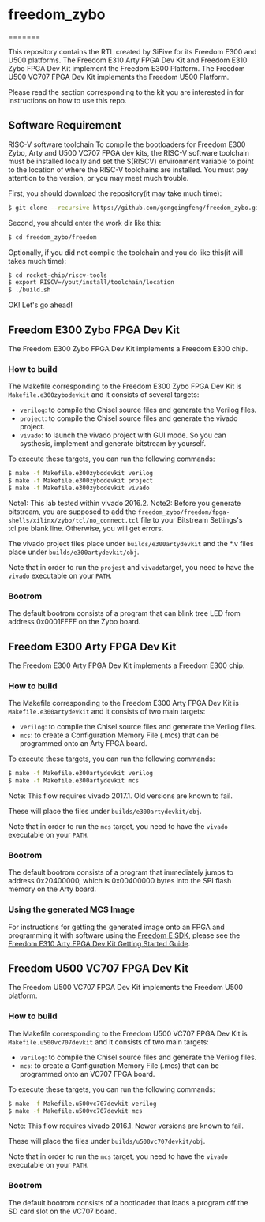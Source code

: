 # freedom_zybo
=======

This repository contains the RTL created by SiFive for its Freedom E300 and U500
platforms. The Freedom E310 Arty FPGA Dev Kit and Freedom E310 Zybo FPGA Dev Kit 
implement the Freedom E300 Platform. The Freedom U500 VC707 FPGA Dev Kit implements
the Freedom U500 Platform.

Please read the section corresponding to the kit you are interested in for
instructions on how to use this repo.

Software Requirement
--------------------
RISC-V software toolchain
To compile the bootloaders for  Freedom E300 Zybo, Arty and U500 VC707
FPGA dev kits, the RISC-V software toolchain must be installed locally and
set the $(RISCV) environment variable to point to the location of where the
RISC-V toolchains are installed. You must pay attention to the version, or 
you may meet much trouble.

First, you should download the repository(it may take much time):
```sh
$ git clone --recursive https://github.com/gongqingfeng/freedom_zybo.git
```

Second, you should enter the work dir like this:
```sh
$ cd freedom_zybo/freedom
```

Optionally, if you did not compile the toolchain and you do like this(it will takes much time):
```sh
$ cd rocket-chip/riscv-tools
$ export RISCV=/yout/install/toolchain/location
$ ./build.sh
```
OK! Let's go ahead!

Freedom E300 Zybo FPGA Dev Kit
------------------------------

The Freedom E300 Zybo FPGA Dev Kit implements a Freedom E300 chip.

### How to build

The Makefile corresponding to the Freedom E300 Zybo FPGA Dev Kit is
`Makefile.e300zybodevkit` and it consists of several targets:

- `verilog`: to compile the Chisel source files and generate the Verilog files.
- `project`: to compile the Chisel source files and generate the vivado project.
- `vivado`: to launch the vivado project with GUI mode. So you can systhesis, implement and generate bitstream by yourself.

To execute these targets, you can run the following commands:

```sh
$ make -f Makefile.e300zybodevkit verilog
$ make -f Makefile.e300zybodevkit project
$ make -f Makefile.e300zybodevkit vivado
```
Note1: This lab tested within vivado 2016.2.
Note2: Before you generate bitstream, you are supposed to add the `freedom_zybo/freedom/fpga-shells/xilinx/zybo/tcl/no_connect.tcl` file to your Bitstream Settings's tcl.pre blank line. Otherwise, you will get errors.

The vivado project files place under `builds/e300artydevkit` and the *.v files place under `builds/e300artydevkit/obj`.

Note that in order to run the `projest` and `vivado`target, you need to have the `vivado`
executable on your `PATH`.

### Bootrom

The default bootrom consists of a program that can blink tree LED from address 0x0001FFFF on the Zybo board.


Freedom E300 Arty FPGA Dev Kit
------------------------------

The Freedom E300 Arty FPGA Dev Kit implements a Freedom E300 chip.

### How to build

The Makefile corresponding to the Freedom E300 Arty FPGA Dev Kit is
`Makefile.e300artydevkit` and it consists of two main targets:

- `verilog`: to compile the Chisel source files and generate the Verilog files.
- `mcs`: to create a Configuration Memory File (.mcs) that can be programmed
onto an Arty FPGA board.

To execute these targets, you can run the following commands:

```sh
$ make -f Makefile.e300artydevkit verilog
$ make -f Makefile.e300artydevkit mcs
```

Note: This flow requires vivado 2017.1. Old versions are known to fail.

These will place the files under `builds/e300artydevkit/obj`.

Note that in order to run the `mcs` target, you need to have the `vivado`
executable on your `PATH`.

### Bootrom

The default bootrom consists of a program that immediately jumps to address
0x20400000, which is 0x00400000 bytes into the SPI flash memory on the Arty
board.

### Using the generated MCS Image

For instructions for getting the generated image onto an FPGA and programming it with software using the [Freedom E SDK](https://github.com/sifive/freedom-e-sdk), please see the [Freedom E310 Arty FPGA Dev Kit Getting Started Guide](https://www.sifive.com/documentation/freedom-soc/freedom-e300-arty-fpga-dev-kit-getting-started-guide/).

Freedom U500 VC707 FPGA Dev Kit
-------------------------------

The Freedom U500 VC707 FPGA Dev Kit implements the Freedom U500 platform.

### How to build

The Makefile corresponding to the Freedom U500 VC707 FPGA Dev Kit is
`Makefile.u500vc707devkit` and it consists of two main targets:

- `verilog`: to compile the Chisel source files and generate the Verilog files.
- `mcs`: to create a Configuration Memory File (.mcs) that can be programmed
onto an VC707 FPGA board.

To execute these targets, you can run the following commands:

```sh
$ make -f Makefile.u500vc707devkit verilog
$ make -f Makefile.u500vc707devkit mcs
```

Note: This flow requires vivado 2016.1. Newer versions are known to fail.

These will place the files under `builds/u500vc707devkit/obj`.

Note that in order to run the `mcs` target, you need to have the `vivado`
executable on your `PATH`.

### Bootrom

The default bootrom consists of a bootloader that loads a program off the SD
card slot on the VC707 board.
